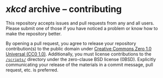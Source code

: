 # <i>xkcd</i> archive &ndash;&nbsp;contributing

This repository accepts issues and pull requests from any and all users. Please submit one of those if you have noticed a problem or know how to make the repository better.

By opening a pull request, you agree to release your repository contribution(s) to the public domain under [Creative Commons Zero&nbsp;1.0 Universal (CC0&nbsp;1.0)](./licenses/CC0-1.0.md). Additionally, you must license contributions to the [`/scripts/`](./scripts/) directory under the zero-clause BSD license (0BSD). Explicitly communicating your release of the materials in a commit message, pull request, etc. is preferred.
